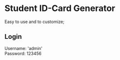 Student ID-Card Generator
====

Easy to use and to customize;


Login
------------------


Username:  'admin' <br>
Password:   123456